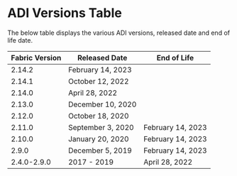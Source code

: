 # ADI Versions Table

The below table displays the various ADI versions, released date and end of life date.

<table>
    <thead>
        <tr>
            <th align="left">Fabric Version</th>
            <th>Released Date</th>
            <th>End of Life</th>
        </tr>
    </thead>
    <tbody>
        <tr>
            <td>2.14.2</td>
            <td>February 14, 2023</td>
            <td></td>
        </tr>
        <tr>
            <td>2.14.1</td>
            <td>October 12, 2022</td>
            <td></td>
        </tr>
        <tr>
            <td>2.14.0</td>
            <td>April 28, 2022</td>
            <td></td>
        </tr>
        <tr>
            <td>2.13.0</td>
            <td>December 10, 2020</td>
            <td></td>
        </tr>
        <tr>
            <td>2.12.0</td>
            <td>October 18, 2020</td>
            <td></td>
        </tr>
        <tr>
            <td>2.11.0</td>
            <td>September 3, 2020</td>
            <td>February 14, 2023</td>
        </tr>
        <tr>
            <td>2.10.0</td>
            <td>January 20, 2020</td>
            <td>February 14, 2023</td>
        </tr>
        <tr>
            <td>2.9.0</td>
            <td>December 5, 2019</td>
            <td>February 14, 2023</td>
        </tr>
        <tr>
            <td>2.4.0-2.9.0</td>
            <td>2017 - 2019</td>
            <td>April 28, 2022</td>
        </tr>
    </tbody>
</table>







